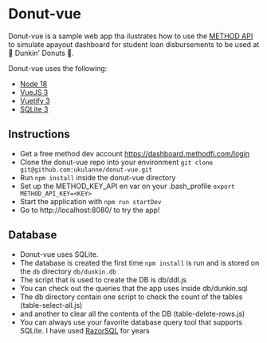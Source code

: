 # Donut-vue

Donut-vue is a sample web app tha ilustrates how to use the [METHOD API](https://docs.methodfi.com/api) to simulate apayout dashboard for student loan disbursements to be used at 🍩 Dunkin' Donuts 🍩.

Donut-vue uses the following:

- [Node 18](https://nodejs.org/en/)
- [VueJS 3](https://vuejs.org/)
- [Vuetify 3](https://next.vuetifyjs.com/en/)
- [SQLite 3](https://www.sqlite.org/index.html)

## Instructions

- Get a free method dev account https://dashboard.methodfi.com/login
- Clone the donut-vue repo into your environment `git clone git@github.com:ukulanne/donut-vue.git`
- Run `npm install` inside the donut-vue directory
- Set up the METHOD_KEY_API en var on your .bash_profile `export METHOD_API_KEY=<KEY>`
- Start the application with `npm run startDev`
- Go to http://localhost:8080/ to try the app!

## Database

- Donut-vue uses SQLite. 
- The database is created the first time `npm install` is run and is stored on the `db` directory `db/dunkin.db` 
- The script that is used to create the DB is db/ddl.js
- You can check out the queries that the app uses inside db/dunkin.sql
- The db directory contain one script to check the count of the tables (table-select-all.js) 
- and another to clear all the contents of the DB (table-delete-rows.js)
- You can always use your favorite database query tool that supports SQLite. I have used [RazorSQL](https://razorsql.com/) for years

